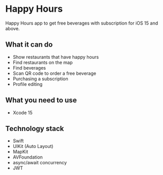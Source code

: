 # Happy Hours
Happy Hours app to get free beverages with subscription for iOS 15 and above.

## What it can do
* Show restaurants that have happy hours
* Find restaurants on the map
* Find beverages
* Scan QR code to order a free beverage
* Purchasing a subscription
* Profile editing

## What you need to use
* Xcode 15

## Technology stack
* Swift
* UIKit (Auto Layout)
* MapKit
* AVFoundation
* async/await concurrency
* JWT

<!-- ## Screenshots -->
